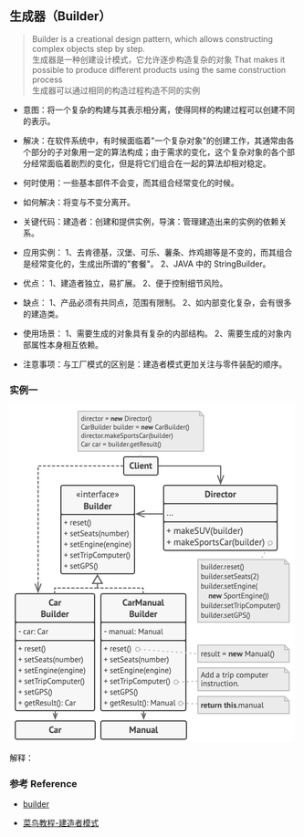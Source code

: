 ## 生成器（Builder）

> Builder is a creational design pattern, which allows constructing complex objects step by step.
  <br>生成器是一种创建设计模式，它允许逐步构造复杂的对象
> That makes it possible to produce different products using the same construction process
  <br>生成器可以通过相同的构造过程构造不同的实例
 
* 意图：将一个复杂的构建与其表示相分离，使得同样的构建过程可以创建不同的表示。

* 解决：在软件系统中，有时候面临着"一个复杂对象"的创建工作，其通常由各个部分的子对象用一定的算法构成；由于需求的变化，这个复杂对象的各个部分经常面临着剧烈的变化，但是将它们组合在一起的算法却相对稳定。

* 何时使用：一些基本部件不会变，而其组合经常变化的时候。

* 如何解决：将变与不变分离开。

* 关键代码：建造者：创建和提供实例，导演：管理建造出来的实例的依赖关系。

* 应用实例： 1、去肯德基，汉堡、可乐、薯条、炸鸡翅等是不变的，而其组合是经常变化的，生成出所谓的"套餐"。 2、JAVA 中的 StringBuilder。

* 优点： 1、建造者独立，易扩展。 2、便于控制细节风险。

* 缺点： 1、产品必须有共同点，范围有限制。 2、如内部变化复杂，会有很多的建造类。

* 使用场景： 1、需要生成的对象具有复杂的内部结构。 2、需要生成的对象内部属性本身相互依赖。

* 注意事项：与工厂模式的区别是：建造者模式更加关注与零件装配的顺序。

### 实例一

![](./example-car.png)

解释：
 


### 参考 Reference

* [builder](https://refactoring.guru/design-patterns/builder)
 
* [菜鸟教程-建造者模式](https://www.runoob.com/design-pattern/builder-pattern.html)

